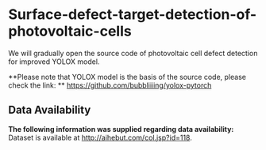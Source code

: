 # Surface-defect-target-detection-of-photovoltaic-cells
We will gradually open the source code of photovoltaic cell defect detection for improved YOLOX model.

**Please note that YOLOX model is the basis of the source code, please check the link: **
https://github.com/bubbliiiing/yolox-pytorch

## Data Availability
**The following information was supplied regarding data availability:**
Dataset is available at http://aihebut.com/col.jsp?id=118. 
